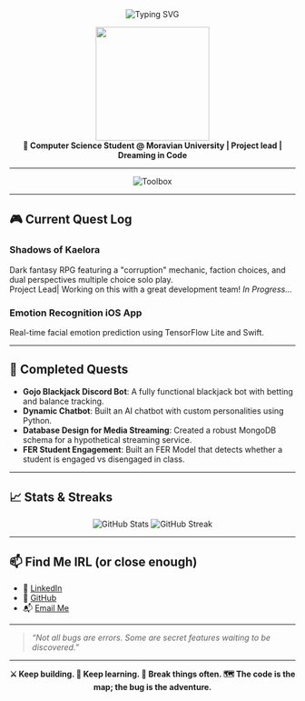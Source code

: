 <div align="center">
  <img src="https://readme-typing-svg.herokuapp.com?font=Fira+Code&size=24&duration=3000&pause=1000&color=9F79EE&center=true&vCenter=true&width=600&height=50&lines=Hey+I'm+Aiden+Clare;Project+Lead+%7C+AI+Tinkerer;Breaker+of+Rules+%7C+Builder+of+Systems;Dreamer+of+Worlds+%7C+Dev+of+Many+Tools" alt="Typing SVG" />

  <img src="https://user-images.githubusercontent.com/99184393/134808448-d54a2b36-50c8-4a5e-9182-dc6e5f5a5d69.gif" width="200px" /><br>
  <strong>🚀 Computer Science Student @ Moravian University | Project lead | Dreaming in Code</strong>
</div>

---
<div align="center">
  <img src="https://skillicons.dev/icons?i=python,cpp,java,blender,mysql,aws,swift,ruby" alt="Toolbox" />
</div>

---

## 🎮 Current Quest Log

### **Shadows of Kaelora**
Dark fantasy RPG featuring a "corruption" mechanic, faction choices, and dual perspectives multiple choice solo play.  
Project Lead| Working on this with a great development team! *In Progress...*

### **Emotion Recognition iOS App**
Real-time facial emotion prediction using TensorFlow Lite and Swift.

---

## 📜 Completed Quests

- **Gojo Blackjack Discord Bot**: A fully functional blackjack bot with betting and balance tracking.
- **Dynamic Chatbot**: Built an AI chatbot with custom personalities using Python.
- **Database Design for Media Streaming**: Created a robust MongoDB schema for a hypothetical streaming service.
- **FER Student Engagement**: Built an FER Model that detects whether a student is engaged vs disengaged in class.

---

## 📈 Stats & Streaks

<div align="center">
  <img src="https://github-readme-stats.vercel.app/api?username=Subarashi42&show_icons=true&theme=tokyonight" alt="GitHub Stats" />
  <img src="https://streak-stats.demolab.com/?user=Subarashi42&theme=tokyonight" alt="GitHub Streak" />
</div>

---

## 📫 Find Me IRL (or close enough)

- 💼 [LinkedIn](https://www.linkedin.com/in/aiden-clare-a335042a6/)
- 🐙 [GitHub](https://github.com/Subarashi42)
- 📬 [Email Me](mailto:aidenclare100@gmail.com)

---

> *“Not all bugs are errors. Some are secret features waiting to be discovered.”*

---

<div align="center">
  <strong>⚔️ Keep building. 🧠 Keep learning. 🧪 Break things often. 🗺️ The code is the map; the bug is the adventure.</strong>
</div>
